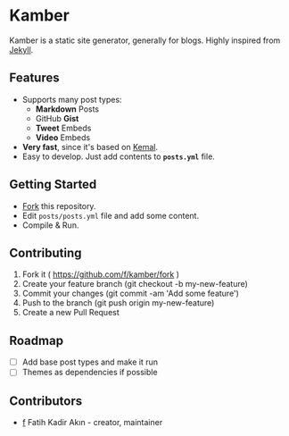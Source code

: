 # Kamber

Kamber is a static site generator, generally for blogs. Highly inspired from [Jekyll](https://github.com/jekyll/jekyll).

## Features

- Supports many post types:
  - **Markdown** Posts
  - GitHub **Gist**
  - **Tweet** Embeds
  - **Video** Embeds
- **Very fast**, since it's based on [Kemal](http://github.com/sdogruyol/kemal).
- Easy to develop. Just add contents to **`posts.yml`** file.

## Getting Started

- [Fork](https://github.com/jekyll/jekyll/fork) this repository.
- Edit `posts/posts.yml` file and add some content.
- Compile & Run.

## Contributing

1. Fork it ( https://github.com/f/kamber/fork )
2. Create your feature branch (git checkout -b my-new-feature)
3. Commit your changes (git commit -am 'Add some feature')
4. Push to the branch (git push origin my-new-feature)
5. Create a new Pull Request

## Roadmap

- [ ] Add base post types and make it run
- [ ] Themes as dependencies if possible

## Contributors

- [f](https://github.com/f) Fatih Kadir Akın - creator, maintainer
